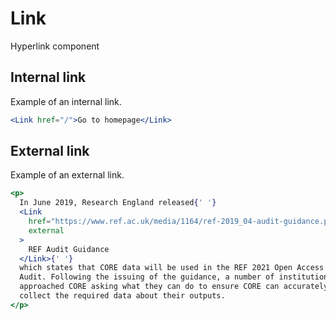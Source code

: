 # Link

Hyperlink component

## Internal link

Example of an internal link. 

```jsx
<Link href="/">Go to homepage</Link>
```

## External link

Example of an external link. 

```jsx
<p>
  In June 2019, Research England released{' '}
  <Link
    href="https://www.ref.ac.uk/media/1164/ref-2019_04-audit-guidance.pdf"
    external
  >
    REF Audit Guidance
  </Link>{' '}
  which states that CORE data will be used in the REF 2021 Open Access Policy
  Audit. Following the issuing of the guidance, a number of institutions
  approached CORE asking what they can do to ensure CORE can accurately
  collect the required data about their outputs.
</p>
```

